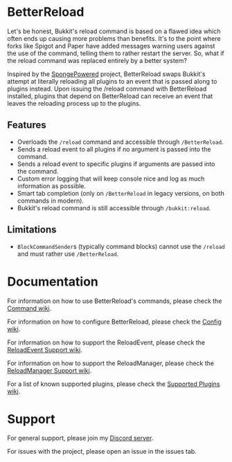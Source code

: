 # BetterReload

Let's be honest, Bukkit's reload command is based on a flawed idea which often ends up causing more problems than
benefits. It's to the point where forks like Spigot and Paper have added messages warning users against the use of the
command, telling them to rather restart the server. So, what if the reload command was replaced entirely by a better
system?

Inspired by the [SpongePowered](https://github.com/SpongePowered/Sponge) project, BetterReload swaps Bukkit's attempt
at literally reloading all plugins to an event that is passed along to plugins instead. Upon issuing the /reload
command with BetterReload installed, plugins that depend on BetterReload can receive an event that leaves the reloading
process up to the plugins.

## Features
- Overloads the `/reload` command and accessible through `/BetterReload`.
- Sends a reload event to all plugins if no argument is passed into the command.
- Sends a reload event to specific plugins if arguments are passed into the command.
- Custom error logging that will keep console nice and log as much information as possible.
- Smart tab completion (only on `/BetterReload` in legacy versions, on both commands in modern).
- Bukkit's reload command is still accessible through `/bukkit:reload`.

## Limitations
- `BlockCommandSender`s (typically command blocks) cannot use the `/reload` and must rather use `/BetterReload`.

# Documentation

For information on how to use BetterReload's commands, please check the [Command wiki](https://github.com/amnoah/BetterReload/wiki/Command).

For information on how to configure BetterReload, please check the [Config wiki](https://github.com/amnoah/BetterReload/wiki/Config).

For information on how to support the ReloadEvent, please check the [ReloadEvent Support wiki](https://github.com/amnoah/BetterReload/wiki/ReloadEvent-Support).

For information on how to support the ReloadManager, please check the [ReloadManager Support wiki](https://github.com/amnoah/BetterReload/wiki/ReloadManager-Support).

For a list of known supported plugins, please check the [Supported Plugins wiki](https://github.com/amnoah/BetterReload/wiki/Supported-Plugins).
# Support

For general support, please join my [Discord server](https://discord.gg/ey9uTg3hcy).

For issues with the project, please open an issue in the issues tab.
